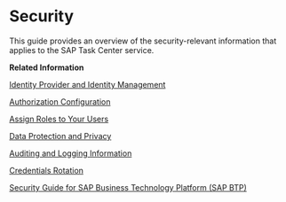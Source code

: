 <!-- loio2ab214247ec942a7a5be16ac88b4dbdb -->

# Security

This guide provides an overview of the security-relevant information that applies to the SAP Task Center service.

**Related Information**  


[Identity Provider and Identity Management](identity-provider-and-identity-management-69b3bae.md "For identity management and authentication, the SAP Task Center tenant relies on the Identity Authentication as the identity provider (IdP) that is configured in the customer subaccount that owns the respective subscriptions.")

[Authorization Configuration](authorization-configuration-75e4130.md "Assign roles to specific users using the SAP Task Center instance.")

[Assign Roles to Your Users](assign-roles-to-your-users-7e081d8.md "To assign roles to users, you need to add roles to one or more role collections and then assign these role collections to your users.")

[Data Protection and Privacy](data-protection-and-privacy-8bd310a.md "Governments place legal requirements on industry to protect data and privacy. We provide features and functions to help you meet these requirements.")

[Auditing and Logging Information](auditing-and-logging-information-09dcab2.md "Here you can find a list of the security events that are logged by the SAP Task Center service.")

[Credentials Rotation](credentials-rotation-8080abf.md "Change your credentials at regular intervals to ensure a higher level of security.")

[Security Guide for SAP Business Technology Platform \(SAP BTP\)](https://help.sap.com/viewer/65de2977205c403bbc107264b8eccf4b/Cloud/en-US/e129aa20c78c4a9fb379b9803b02e5f6.html)

